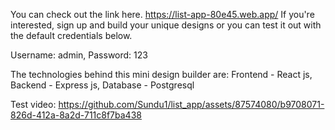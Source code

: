 You can check out the link here. https://list-app-80e45.web.app/
If you're interested, sign up and build your unique designs or you can test it out with the default credentials below.

Username: admin,
Password: 123

The technologies behind this mini design builder are:
Frontend   -   React js, 
Backend    -   Express js, 
Database   -   Postgresql

Test video:
https://github.com/Sundu1/list_app/assets/87574080/b9708071-826d-412a-8a2d-711c8f7ba438

